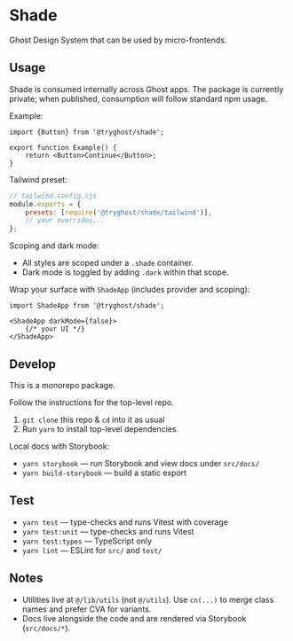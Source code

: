# Shade

Ghost Design System that can be used by micro-frontends.

## Usage

Shade is consumed internally across Ghost apps. The package is currently private; when published, consumption will follow standard npm usage.

Example:

```tsx
import {Button} from '@tryghost/shade';

export function Example() {
    return <Button>Continue</Button>;
}
```

Tailwind preset:

```js
// tailwind.config.cjs
module.exports = {
    presets: [require('@tryghost/shade/tailwind')],
    // your overrides...
};
```

Scoping and dark mode:

- All styles are scoped under a `.shade` container.
- Dark mode is toggled by adding `.dark` within that scope.

Wrap your surface with `ShadeApp` (includes provider and scoping):

```tsx
import ShadeApp from '@tryghost/shade';

<ShadeApp darkMode={false}>
    {/* your UI */}
</ShadeApp>
```

## Develop

This is a monorepo package.

Follow the instructions for the top-level repo.
1. `git clone` this repo & `cd` into it as usual
2. Run `yarn` to install top-level dependencies.

Local docs with Storybook:

- `yarn storybook` — run Storybook and view docs under `src/docs/`
- `yarn build-storybook` — build a static export

## Test

- `yarn test` — type-checks and runs Vitest with coverage
- `yarn test:unit` — type-checks and runs Vitest
- `yarn test:types` — TypeScript only
- `yarn lint` — ESLint for `src/` and `test/`

## Notes

- Utilities live at `@/lib/utils` (not `@/utils`). Use `cn(...)` to merge class names and prefer CVA for variants.
- Docs live alongside the code and are rendered via Storybook (`src/docs/*`).
